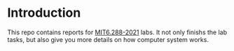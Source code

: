 # Introduction
This repo contains reports for [MIT6.288-2021](https://pdos.csail.mit.edu/6.828/2021/schedule.html) labs.
It not only finishs the lab tasks, but also give you more details on how computer system works.